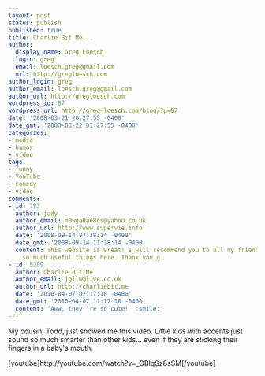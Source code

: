 ```yaml
---
layout: post
status: publish
published: true
title: Charlie Bit Me...
author:
  display_name: Greg Loesch
  login: greg
  email: loesch.greg@gmail.com
  url: http://gregloesch.com
author_login: greg
author_email: loesch.greg@gmail.com
author_url: http://gregloesch.com
wordpress_id: 87
wordpress_url: http://greg-loesch.com/blog/?p=87
date: '2008-03-21 20:27:55 -0400'
date_gmt: '2008-03-22 01:27:55 -0400'
categories:
- media
- humor
- video
tags:
- funny
- YouTube
- comedy
- video
comments:
- id: 783
  author: judy
  author_email: m0wga0ae8ds@yahoo.co.uk
  author_url: http://www.supervie.info
  date: '2008-09-14 07:38:14 -0400'
  date_gmt: '2008-09-14 11:38:14 -0400'
  content: This website is Great! I will recommend you to all my friends. I found
    so much useful things here. Thank you.g
- id: 5209
  author: Charlie Bit Me
  author_email: jgllw@live.co.uk
  author_url: http://charliebit.me
  date: '2010-04-07 07:17:18 -0400'
  date_gmt: '2010-04-07 11:17:18 -0400'
  content: 'Aww, they''re so cute!  :smile:'
---
```

<p>My cousin, Todd, just showed me this video. Little kids with accents just sound so much smarter than other kids... even if they are sticking their fingers in a baby's mouth.</p>
<p>[youtube]http://youtube.com/watch?v=_OBlgSz8sSM[/youtube]</p>
